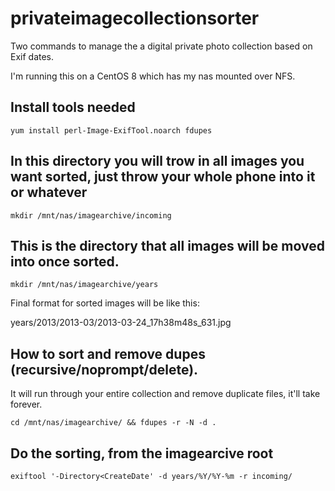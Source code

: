 # privateimagecollectionsorter
Two commands to manage the a digital private photo collection based on Exif dates.


I'm running this on a CentOS 8 which has my nas mounted over NFS.

## Install tools needed
```yum install perl-Image-ExifTool.noarch fdupes```



## In this directory you will trow in all images you want sorted, just throw your whole phone into it or whatever
```mkdir /mnt/nas/imagearchive/incoming```

## This is the directory that all images will be moved into once sorted.
```mkdir /mnt/nas/imagearchive/years```

Final format for sorted images will be like this:

years/2013/2013-03/2013-03-24_17h38m48s_631.jpg


## How to sort and remove dupes (recursive/noprompt/delete).
It will run through your entire collection and remove duplicate files, it'll take forever.

```cd /mnt/nas/imagearchive/ && fdupes -r -N -d .```

## Do the sorting, from the imagearcive root
```exiftool '-Directory<CreateDate' -d years/%Y/%Y-%m -r incoming/```
